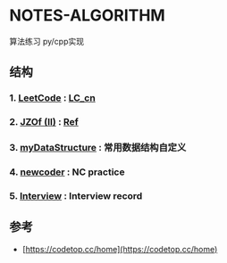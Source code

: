 # NOTES-ALGORITHM
算法练习 py/cpp实现


## 结构
### 1. [LeetCode](https://github.com/jejune5/notes-algorithm/tree/master/LeetCode) : [LC_cn](https://leetcode-cn.com/problemset/all/)

### 2. [JZOf (II)](https://github.com/jejune5/notes-algorithm/tree/master/%E5%89%91%E6%8C%87Offer2) :  [Ref](https://book.douban.com/subject/27008702/)

### 3. [myDataStructure]() : 常用数据结构自定义

### 4. [newcoder]() : NC practice

### 5. [Interview]() :  Interview record


## 参考
- [https://codetop.cc/home](https://codetop.cc/home)